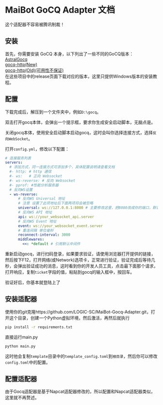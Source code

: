 # MaiBot GoCQ Adapter 文档

这个适配器不容易被腾讯制裁！

## 安装
首先，你需要安装 GoCQ 本身，以下列出了一些不同的GoCQ版本：  
[AstralGocq](https://github.com/ProtocolScience/AstralGocq)  
[gocq-http(New)](https://github.com/LagrangeDev/go-cqhttp)  
[gocq-http(Old)(可用性不保证)](https://github.com/Mrs4s/go-cqhttp)  
在这些项目中的release页面下载对应的版本，这里只提供Windows版本的安装教程。  

## 配置
下载完成后，解压到一个文件夹中，例如`D:\gocq`。  

双击打开gocq本体，会弹出一个提示框，要求你生成安全启动脚本，无脑点是。  

关闭gocq本体，使用安全启动脚本启动gocq，这时会叫你选择连接方式，选择`反向WebSocket`。  

打开`config.yml`，修改以下配置：
```yaml
# 连接服务列表
servers:
  # 添加方式，同一连接方式可添加多个，具体配置说明请查看文档
  #- http: # http 通信
  #- ws:   # 正向 Websocket
  #- ws-reverse: # 反向 Websocket
  #- pprof: #性能分析服务器
  # 反向WS设置
  - ws-reverse:
      # 反向WS Universal 地址
      # 注意 设置了此项地址后下面两项将会被忽略
      universal: ws://127.0.0.1:8080 # 主要修改这里，把8080改成你的端口，默认是8095，我习惯使用8080，所以改成了8080
      # 反向WS API 地址
      api: ws://your_websocket_api.server
      # 反向WS Event 地址
      event: ws://your_websocket_event.server
      # 重连间隔 单位毫秒
      reconnect-interval: 3000
      middlewares:
        <<: *default # 引用默认中间件
```
重新启动gocq，进行扫码登录，如果要求验证，请使用浏览器打开提供的链接，然后按下F12，打开网络(或Network)选项卡，正常进行验证，验证完成后等待几秒，会弹出验证成功的消息，这时看到你的开发人员工具，点击最下面那个请求，打开响应，复制`ticket`字段的值，粘贴到gocq的输入框中，按回车。  

验证好后，你基本就登陆上了  

## 安装适配器
使用你的git克隆https://github.com/LOGIC-SC/MaiBot-Gocq-Adapter.git，打开这个目录，创建一个Python虚拟环境，然后激活，再然后就执行  
```bash
pip install -r requirements.txt
```
直接运行main.py
```bash
python main.py
```
这时他会复制`template`目录中的`template_config.toml`到`根目录`，然后你可以修改`config.toml`中的配置。
## 配置适配器
由于Gocq适配器是基于Napcat适配器修改的，所以配置和Napcat适配器类似，这里就不再赘述。
